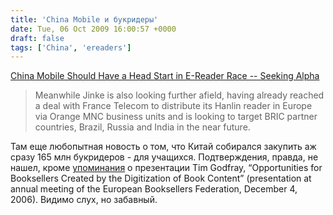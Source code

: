 ```yaml
---
title: 'China Mobile и букридеры'
date: Tue, 06 Oct 2009 16:00:57 +0000
draft: false
tags: ['China', 'ereaders']
---
```


[China Mobile Should Have a Head Start in E-Reader Race -- Seeking Alpha](http://seekingalpha.com/article/165051-china-mobile-should-have-a-head-start-in-e-reader-race?source=yahoo)

> Meanwhile Jinke is also looking further afield, having already reached a deal with France Telecom to distribute its Hanlin reader in Europe via Orange MNC business units and is looking to target BRIC partner countries, Brazil, Russia and India in the near future.

Там еще любопытная новость о том, что Китай собирался закупить аж сразу 165 млн букридеров - для учащихся. Подтверждения, правда, не нашел, кроме [упоминания](http://www.educause.edu/EDUCAUSE+Review/EDUCAUSEReviewMagazineVolume43/EBooksinHigherEducationNearing/162677) о презентации Tim Godfray, “Opportunities for Booksellers Created by the Digitization of Book Content” (presentation at annual meeting of the European Booksellers Federation, December 4, 2006). Видимо слух, но забавный.